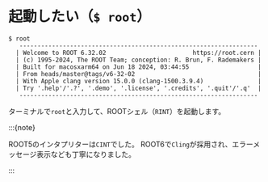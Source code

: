 # 起動したい（``$ root``）

```console
$ root
   ------------------------------------------------------------------
  | Welcome to ROOT 6.32.02                        https://root.cern |
  | (c) 1995-2024, The ROOT Team; conception: R. Brun, F. Rademakers |
  | Built for macosxarm64 on Jun 18 2024, 03:44:55                   |
  | From heads/master@tags/v6-32-02                                  |
  | With Apple clang version 15.0.0 (clang-1500.3.9.4)               |
  | Try '.help'/'.?', '.demo', '.license', '.credits', '.quit'/'.q'  |
   ------------------------------------------------------------------
```

ターミナルで``root``と入力して、ROOTシェル（`RINT`）を起動します。

:::{note}

ROOT5のインタプリターは``CINT``でした。
ROOT6で``Cling``が採用され、エラーメッセージ表示なども丁寧になりました。

:::
